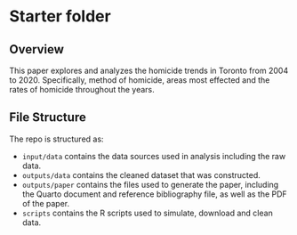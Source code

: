 # Starter folder

## Overview

This paper explores and analyzes the homicide trends in Toronto from 2004 to 2020. Specifically, method of homicide,
areas most effected and the rates of homicide throughout the years.

## File Structure

The repo is structured as:

-   `input/data` contains the data sources used in analysis including the raw data.
-   `outputs/data` contains the cleaned dataset that was constructed.
-   `outputs/paper` contains the files used to generate the paper, including the Quarto document and reference bibliography file, as well as the PDF of the paper. 
-   `scripts` contains the R scripts used to simulate, download and clean data.